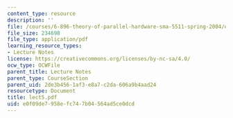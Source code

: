 ```yaml
---
content_type: resource
description: ''
file: /courses/6-896-theory-of-parallel-hardware-sma-5511-spring-2004/e0f09de7958efc747b04564ad5ce0dcd_lect5.pdf
file_size: 234698
file_type: application/pdf
learning_resource_types:
- Lecture Notes
license: https://creativecommons.org/licenses/by-nc-sa/4.0/
ocw_type: OCWFile
parent_title: Lecture Notes
parent_type: CourseSection
parent_uid: 2de3b456-1af3-e8a7-c2da-606a9b4aad24
resourcetype: Document
title: lect5.pdf
uid: e0f09de7-958e-fc74-7b04-564ad5ce0dcd
---
```

